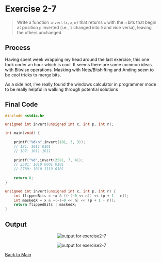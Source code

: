 # Exercise 2-7

> Write a function `invert(x,p,n)` that returns `x` with the `n` bits that begin at position `p` 
> inverted (i.e., `1` changed into `0` and vice versa), leaving the others unchanged.


## Process
Having spent week wrapping my head around the last exercise, this one took under an hour which is cool.
It seems there are some common ideas with Bitwise operations. Masking with Nots/Bitshifting and Anding seem to be cool tricks to merge bits.

As a side not, I've really found the windows calculator in programmer mode to be really helpful in walking through potential solutions

## Final Code

```c
#include <stdio.h>

unsigned int invert(unsigned int x, int p, int n);

int main(void) {
    
    printf("%d\n",invert(181, 3, 3));
    // 181: 1011 0101‬
    // 187: 1011 1011
    
    printf("%d",invert(2581, 7, 4));
    //‭ 2581: 1010 0001 0101
    //‭ 2789: 1010 1110 0101‬
    
    return 0;
}

unsigned int invert(unsigned int x, int p, int n) {
    int flippedBits = ~x & ((~(~0 << n)) << (p + 1 - n));
    int maskedX = x & ~(~(~0 << n) << (p + 1 - n));
    return flippedBits | maskedX;
}

```


## Output

<p align="center">
    <image src="../assets/exercise2-7_output1.jpg" alt="output for exercise2-7" />
</p>
<p align="center">
    <image src="../assets/exercise2-7_output2.jpg" alt="output for exercise2-7" />
</p>

[Back to Main](../readme.md)
